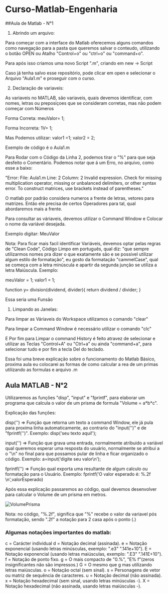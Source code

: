 # Curso-Matlab-Engenharia

##Aula de Matlab - N°1

1. Abrindo um arquivo:
<p> Para começar com a interface do Matlab oferecemos alguns comandos como 
navegação para a pasta que queremos salvar o conteudo, utilizando o botão 
OPEN ou Atalho "Control+o" ou "ctrl+o" ou "command+o".</p>
<p>Para após isso criamos uma novo Script ".m", criando em new -> Script</p>
<p>Caso já tenha salvo esse repositório, pode clicar em open e selecionar o 
Arquivo "Aula1.m" e proseguir com o curso.</p>

2. Declaração de variaveis:
<p>As variaveis no MATLAB, são variaveis, quais devemos identificar, com 
nomes, letras ou preposiçoes que se consideram corretas, mas não podem 
começar com Números</p>
<p>Forma Correta: meuValor= 1;</p>
<p>Forma Incorreta: 1V= 1;</p>
<p>Mas Podemos utilizar: valor1 =1; valor2 = 2; <p>
<p>Exemplo de código é o Aula1.m</p>
<p>Para Rodar com o Código da Linha 2, podemos tirar o "%" para que seja 
desfeito o Comentário. Podemos notar que á um Erro, no arquivo, como esse a 
baixo:</p>
<p>"Error: File: Aula1.m Line: 2 Column: 2
Invalid expression. Check for missing multiplication operator, missing or 
unbalanced delimiters, or other
syntax error. To construct matrices, use brackets instead of parentheses."</p>
<p>O matlab por padrão considera numeros a frente de letras, vetores para 
matrizes. Então ele precisa de certos Operadores para tal, qual abordaremos 
mais a frente.</p>
<p>Para consultar as váriaveis, devemos utilizar o Command Window e Colocar 
o nome da variável desejada.</p>
<p>Exemplo digitar: MeuValor</p>
<p>Nota: Para ficar mais facil identificar Variáveis, devemos optar pelas 
regras de "Clean Code", Código Limpo em português, qual diz: "que sempre 
utilizarmos nomes pra dizer o que exatamente são e se possivel 
utilizar algum estilo de formatação", eu gosto da formatação "cammelCase", 
qual se começa com a letra minúscula e apartir da segunda junção se utiliza
a letra Maiúscula. Exemplo: </p>
<p>
meuValor = 1;
valor1 = 1;
</p>
<p>
function y= division(dividend, divider){
        return dividend / divider;
   }
</p>
<p>Essa seria uma Funsão</p>

1. Limpando as Janelas:
<p>Para limpar as Váriaveis do Workspace utilizamos o comando "clear" </p>
<p>Para limpar a Command Window é necessário utilizar o comando "clc" </p>
<P>E Por fim para Limpar o command History é feito atravez de selecionar e 
utilizar as Teclas "Control+A" ou "Ctrl+a" ou ainda "command+a", para 
selecionar tudo e por fim a tecla Del do teclado.</p>

<p>Essa foi uma breve explicação sobre o funcionamento do Matlab Básico, 
proxima aula eu colocarei as formas de como calcular a rea de um primas 
utilizando as formulas e arquivo .m</p>

## Aula MATLAB - N°2
<p> Utilizaremos as funções "disp", "input" e "fprintf", para elaborar um
programa que calcula o valor de um prisma de formula "Volume = a*b*c".</p>
<p>
Explicação das funções:
</p>
<p>
disp('') => Função que retorna um texto a command Window, ele já pula para 
proxima linha automaticamente, ao contrario do "input('')" e de "fprintf('')".
Exemplo: disp('seu texto aqui!');
</p>
<p>
input('') => Função que grava uma entrada, normalmente atribuido a variável
qual queremos esperar uma resposta do usuário, normalmente se atribui a
o "\n" no final para que possamos pular de linha e ficar organizado o código.
Exemplo: a=input('digite seu valor\n');
</p>
<p>fprintf('') => Função qual exporta uma resultante de algum calculo ou
formatação para o Usuário.
Exemplo: fprintf('O valor esperado é: %.2f \n',valorEsperado)</p>
<p>Após essa explicação passaremos ao código, qual devemos desenvolver para
calcular o Volume de um prisma em metros.</p>

![VolumePrisma](../master/Imagens/VolumePrisma.png)

<p>
Nota: no código, "%.2f", significa que "%" recebe o valor da variavel pós 
formatação, sendo ".2f" a notação para 2 casa após o ponto (.)
</p>

### Algumas notações importantes do matlab:
<p>
c = Carácter individual
d = Notação decimal (assinada).
e = Notação exponencial (usando letras minúsculas, exemplo: ".e3" ".141e+10").
E = Notação exponencial (usando letras maiúsculas, exemplo: ".E3" ".141E+10").
f = Notação de ponto fixo.
g = O mais compacto de "0.%", "E% f"(zeros insignificantes não são impressos.)
G = O mesmo que g mas utilizando letras maiúsculas.
o = Notação octal (sem sinal).
s = Personagens de vetor ou matriz de sequência de caracteres.
u = Notação decimal (não assinada).
x = Notação hexadecimal (sem sinal, usando letras minúsculas -).
X = Notação hexadecimal (não assinada, usando letras maiúsculas -).
</p>

